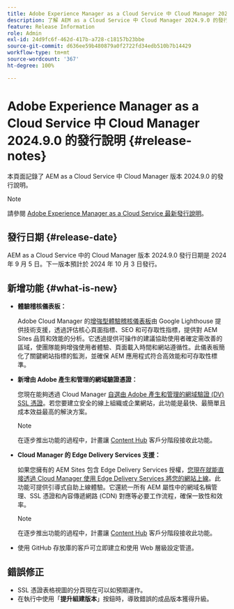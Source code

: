 ```yaml
---
title: Adobe Experience Manager as a Cloud Service 中 Cloud Manager 2024.9.0 的發行說明
description: 了解 AEM as a Cloud Service 中 Cloud Manager 2024.9.0 的發行說明。
feature: Release Information
role: Admin
exl-id: 24d9fc6f-462d-417b-a728-c18157b23bbe
source-git-commit: d636ee59b480879a0f2722fd34edb510b7b14429
workflow-type: tm+mt
source-wordcount: '367'
ht-degree: 100%

---
```


# Adobe Experience Manager as a Cloud Service 中 Cloud Manager 2024.9.0 的發行說明 {#release-notes}

本頁面記錄了 AEM as a Cloud Service 中 Cloud Manager 版本 2024.9.0 的發行說明。

>[!NOTE]
>
>請參閱 [Adobe Experience Manager as a Cloud Service 最新發行說明](/help/release-notes/release-notes-cloud/release-notes-current.md)。

## 發行日期 {#release-date}

AEM as a Cloud Service 中的 Cloud Manager 版本 2024.9.0 發行日期是 2024 年 9 月 5 日。下一版本預計於 2024 年 10 月 3 日發行。

## 新增功能 {#what-is-new}

* **體驗稽核儀表板：**

  Adobe Cloud Manager 的[增強型體驗稽核儀表板](/help/implementing/cloud-manager/experience-audit-dashboard.md)由 Google Lighthouse 提供技術支援，透過評估核心頁面指標、SEO 和可存取性指標，提供對 AEM Sites 品質和效能的分析。它透過提供可操作的建議協助使用者確定需改善的區域，使團隊能夠增強使用者體驗、頁面載入時間和網站遵循性。此儀表板簡化了關鍵網站指標的監測，並確保 AEM 應用程式符合高效能和可存取性標準。

* **新增由 Adobe 產生和管理的網域驗證憑證：**

  您現在能夠透過 Cloud Manager [自選由 Adobe 產生和管理的網域驗證 (DV) SSL 憑證](/help/implementing/cloud-manager/managing-ssl-certifications/add-ssl-certificate.md)。若您要建立安全的線上組織或企業網站，此功能是最快、最簡單且成本效益最高的解決方案。<!-- CMGR-52403 -->

  >[!NOTE]
  >
  >在逐步推出功能的過程中，計畫讓 [Content Hub](/help/assets/product-overview.md) 客戶分階段接收此功能。

* **Cloud Manager 的 Edge Delivery Services 支援：**

  如果您擁有的 AEM Sites 包含 Edge Delivery Services 授權，[您現在就能直接透過 Cloud Manager 使用 Edge Delivery Services 將您的網站上線](/help/implementing/cloud-manager/edge-delivery/introduction-to-edge-delivery-services.md)。此功能可提供引導式自助上線體驗。它還統一所有 AEM 屬性中的網域名稱管理、SSL 憑證和內容傳遞網路 (CDN) 對應等必要工作流程，確保一致性和效率。<!-- CMGR-49859 -->

  >[!NOTE]
  >
  >在逐步推出功能的過程中，計畫讓 [Content Hub](/help/assets/product-overview.md) 客戶分階段接收此功能。

* 使用 GitHub 存放庫的客戶可立即建立和使用 Web 層級設定管道。<!--( KEEP IN? SP: YES CMGR-59046 and Slack https://cq-dev.slack.com/archives/C07LFP5BZ2L/p1725407057847379 ) -->

<!--
## Early adoption program {#early-adoption}

For a chance to test some upcoming features, be a part of Adobe's early adoption program. -->


## 錯誤修正

* SSL 憑證表格視圖的分頁現在可以如預期運作。<!-- (CMGR-60804 - [UI] Pagination doesn't work for ssl certificates) -->
* 在執行中使用「**提升組建版本**」按鈕時，導致錯誤的成品版本獲得升級。<!-- ( KEEP IN? SP: YES CMGR-59519 and Slack https://cq-dev.slack.com/archives/C07LFPN2R08/p1725408253474129 ) -->

<!-- * Slack message says next release? SP: REMOVE (Leave in for now) SSL Certificates table in Cloud Manager now enables pagination in the user experience. ( https://jira.corp.adobe.com/browse/CMGR-61041 and Slack https://cq-dev.slack.com/archives/C07LFRE9QJU/p1725408553760009 ) --<>

